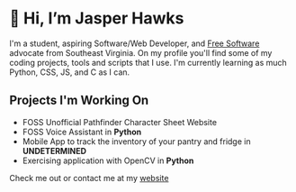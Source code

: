 # 👋 Hi, I’m Jasper Hawks
I'm a student, aspiring Software/Web Developer, and [Free Software](https://en.wikipedia.org/wiki/Free_software) advocate from Southeast Virginia. On my profile you'll find some of my coding projects, tools and scripts that I use. I'm currently learning as much Python, CSS, JS, and C as I can.

## Projects I'm Working On 
- FOSS Unofficial Pathfinder Character Sheet Website
- FOSS Voice Assistant in **Python**
- Mobile App to track the inventory of your pantry and fridge in **UNDETERMINED**
- Exercising application with OpenCV in **Python**

Check me out or contact me at my [website](https://jasperhawks.netlify.app/)

